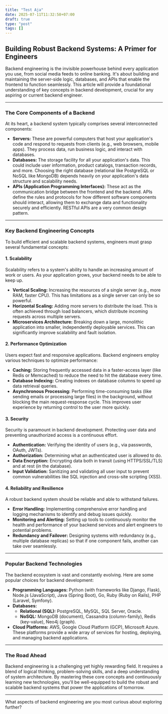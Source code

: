 ```yaml
---
title: "Test Aja"
date: 2025-07-11T11:32:58+07:00
draft: true
type: "post"
tags: []
---
```


## Building Robust Backend Systems: A Primer for Engineers

Backend engineering is the invisible powerhouse behind every application you use, from social media feeds to online banking. It's about building and maintaining the server-side logic, databases, and APIs that enable the frontend to function seamlessly. This article will provide a foundational understanding of key concepts in backend development, crucial for any aspiring or current backend engineer.

---

### The Core Components of a Backend

At its heart, a backend system typically comprises several interconnected components:

* **Servers:** These are powerful computers that host your application's code and respond to requests from clients (e.g., web browsers, mobile apps). They process data, run business logic, and interact with databases.
* **Databases:** The storage facility for all your application's data. This could include user information, product catalogs, transaction records, and more. Choosing the right database (relational like PostgreSQL or NoSQL like MongoDB) depends heavily on your application's data structure and scalability needs.
* **APIs (Application Programming Interfaces):** These act as the communication bridge between the frontend and the backend. APIs define the rules and protocols for how different software components should interact, allowing them to exchange data and functionality securely and efficiently. RESTful APIs are a very common design pattern.

---

### Key Backend Engineering Concepts

To build efficient and scalable backend systems, engineers must grasp several fundamental concepts:

#### 1. Scalability

Scalability refers to a system's ability to handle an increasing amount of work or users. As your application grows, your backend needs to be able to keep up.

* **Vertical Scaling:** Increasing the resources of a single server (e.g., more RAM, faster CPU). This has limitations as a single server can only be so powerful.
* **Horizontal Scaling:** Adding more servers to distribute the load. This is often achieved through load balancers, which distribute incoming requests across multiple servers.
* **Microservices Architecture:** Breaking down a large, monolithic application into smaller, independently deployable services. This can significantly improve scalability and fault isolation.

#### 2. Performance Optimization

Users expect fast and responsive applications. Backend engineers employ various techniques to optimize performance:

* **Caching:** Storing frequently accessed data in a faster-access layer (like Redis or Memcached) to reduce the need to hit the database every time.
* **Database Indexing:** Creating indexes on database columns to speed up data retrieval queries.
* **Asynchronous Processing:** Performing time-consuming tasks (like sending emails or processing large files) in the background, without blocking the main request-response cycle. This improves user experience by returning control to the user more quickly.

#### 3. Security

Security is paramount in backend development. Protecting user data and preventing unauthorized access is a continuous effort.

* **Authentication:** Verifying the identity of users (e.g., via passwords, OAuth, JWTs).
* **Authorization:** Determining what an authenticated user is allowed to do.
* **Data Encryption:** Encrypting data both in transit (using HTTPS/SSL/TLS) and at rest (in the database).
* **Input Validation:** Sanitizing and validating all user input to prevent common vulnerabilities like SQL injection and cross-site scripting (XSS).

#### 4. Reliability and Resilience

A robust backend system should be reliable and able to withstand failures.

* **Error Handling:** Implementing comprehensive error handling and logging mechanisms to identify and debug issues quickly.
* **Monitoring and Alerting:** Setting up tools to continuously monitor the health and performance of your backend services and alert engineers to potential problems.
* **Redundancy and Failover:** Designing systems with redundancy (e.g., multiple database replicas) so that if one component fails, another can take over seamlessly.

---

### Popular Backend Technologies

The backend ecosystem is vast and constantly evolving. Here are some popular choices for backend development:

* **Programming Languages:** Python (with frameworks like Django, Flask), Node.js (JavaScript), Java (Spring Boot), Go, Ruby (Ruby on Rails), PHP (Laravel, Symfony).
* **Databases:**
    * **Relational (SQL):** PostgreSQL, MySQL, SQL Server, Oracle.
    * **NoSQL:** MongoDB (document), Cassandra (column-family), Redis (key-value), Neo4j (graph).
* **Cloud Platforms:** AWS, Google Cloud Platform (GCP), Microsoft Azure. These platforms provide a wide array of services for hosting, deploying, and managing backend applications.

---

### The Road Ahead

Backend engineering is a challenging yet highly rewarding field. It requires a blend of logical thinking, problem-solving skills, and a deep understanding of system architecture. By mastering these core concepts and continuously learning new technologies, you'll be well-equipped to build the robust and scalable backend systems that power the applications of tomorrow.

---

What aspects of backend engineering are you most curious about exploring further?

